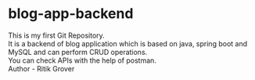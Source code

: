 # blog-app-backend
This is my first Git Repository. 
<br>
It is a backend of blog application which is based on java, spring boot and MySQL and can perform CRUD operations.
<br>
You can check APIs with the help of postman.
<br>
Author - Ritik Grover
